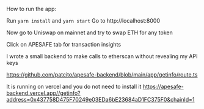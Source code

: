How to run the app:

Run `yarn install` and `yarn start`
Go to http://localhost:8000

Now go to Uniswap on mainnet and try to swap ETH for any token

Click on APESAFE tab for transaction insights

I wrote a small backend to make calls to etherscan without revealing my API keys

https://github.com/patcito/apesafe-backend/blob/main/app/getinfo/route.ts

It is running on vercel and you do not need to install it https://apesafe-backend.vercel.app//getinfo?address=0x437758D475F70249e03EDa6bE23684aD1FC375F0&chainId=1
